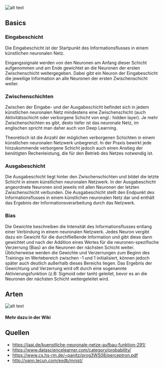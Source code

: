 ![alt text](https://i.ibb.co/SQPgRqt/mathe2NN.png)

## Basics

### Eingabeschicht

Die Eingabeschicht ist der Startpunkt des Informationsflusses in einem künstlichen neuronalen Netz.

Eingangssignale werden von den Neuronen am Anfang dieser Schicht aufgenommen und am Ende gewichtet an die Neuronen der ersten Zwischenschicht weitergegeben. Dabei gibt ein Neuron der Eingabeschicht die jeweilige Information an alle Neuronen der ersten Zwischenschicht weiter.

### Zwischenschichten

Zwischen der Eingabe- und der Ausgabeschicht befindet sich in jedem künstlichen neuronalen Netz mindestens eine Zwischenschicht (auch Aktivitätsschicht oder verborgene Schicht von engl.: hidden layer). Je mehr Zwischenschichten es gibt, desto tiefer ist das neuronale Netz, im englischen spricht man daher auch von Deep Learning.

Theoretisch ist die Anzahl der möglichen verborgenen Schichten in einem künstlichen neuronalen Netzwerk unbegrenzt. In der Praxis bewirkt jede hinzukommende verborgene Schicht jedoch auch einen Anstieg der benötigten Rechenleistung, die für den Betrieb des Netzes notwendig ist.

### Ausgabeschicht

Die Ausgabeschicht liegt hinter den Zwischenschichten und bildet die letzte Schicht in einem künstlichen neuronalen Netzwerk. In der Ausgabeschicht angeordnete Neuronen sind jeweils mit allen Neuronen der letzten Zwischenschicht verbunden. Die Ausgabeschicht stellt den Endpunkt des Informationsflusses in einem künstlichen neuronalen Netz dar und enthält das Ergebnis der Informationsverarbeitung durch das Netzwerk.

### Bias

Die Gewichte beschreiben die Intensität des Informationsflusses entlang einer Verbindung in einem neuronalen Netzwerk. Jedes Neuron vergibt dazu ein Gewicht für die durchfließende Information und gibt diese dann gewichtet und nach der Addition eines Wertes für die neuronen-spezifische Verzerrung (Bias) an die Neuronen der nächsten Schicht weiter. Üblicherweise werden die Gewichte und Verzerrungen zum Beginn des Trainings im Wertebereich zwischen -1 und 1 initialisiert, können jedoch später auch deutlich außerhalb dieses Bereichs liegen. Das Ergebnis der Gewichtung und Verzerrung wird oft durch eine sogenannte Aktivierungsfunktion (z.B: Sigmoid oder tanh) geleitet, bevor es an die Neuronen der nächsten Schicht weitergeleitet wird.

## Arten
![alt text](https://jaai.de/wp-content/uploads/2017/09/neuralnetworks.png)
#### Mehr dazu in der Wiki

## Quellen

- https://jaai.de/kuenstliche-neuronale-netze-aufbau-funktion-291/
- https://www.datasciencelearner.com/category/probability/
- https://www.cs.hs-rm.de/~panitz/prog3WS08/perceptron.pdf
- http://yann.lecun.com/exdb/mnist/

